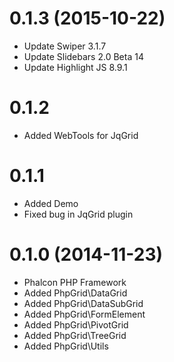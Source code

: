 # 0.1.3 (2015-10-22)
- Update Swiper 3.1.7
- Update Slidebars 2.0 Beta 14
- Update Highlight JS 8.9.1

# 0.1.2
- Added WebTools for JqGrid

# 0.1.1
- Added Demo
- Fixed bug in JqGrid plugin

# 0.1.0 (2014-11-23)
- Phalcon PHP Framework
- Added PhpGrid\DataGrid
- Added PhpGrid\DataSubGrid
- Added PhpGrid\FormElement
- Added PhpGrid\PivotGrid
- Added PhpGrid\TreeGrid
- Added PhpGrid\Utils
